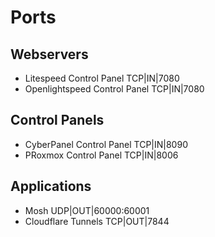 # Ports
## Webservers
* Litespeed Control Panel TCP|IN|7080
* Openlightspeed Control Panel TCP|IN|7080

## Control Panels
* CyberPanel Control Panel TCP|IN|8090
* PRoxmox Control Panel TCP|IN|8006

## Applications
* Mosh UDP|OUT|60000:60001
* Cloudflare Tunnels TCP|OUT|7844